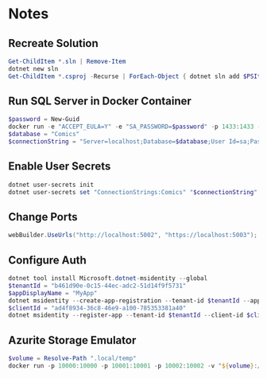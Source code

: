 # Notes

## Recreate Solution

```powershell
Get-ChildItem *.sln | Remove-Item
dotnet new sln
Get-ChildItem *.csproj -Recurse | ForEach-Object { dotnet sln add $PSItem }
```

## Run SQL Server in Docker Container

```powershell
$password = New-Guid
docker run -e "ACCEPT_EULA=Y" -e "SA_PASSWORD=$password" -p 1433:1433 -d mcr.microsoft.com/mssql/server:2019-latest
$database = "Comics"
$connectionString = "Server=localhost;Database=$database;User Id=sa;Password=$password;Trusted_Connection=False;Encrypt=False"
```

## Enable User Secrets

```powershell
dotnet user-secrets init
dotnet user-secrets set "ConnectionStrings:Comics" "$connectionString"
```

## Change Ports

```csharp
webBuilder.UseUrls("http://localhost:5002", "https://localhost:5003");
```

## Configure Auth

```powershell
dotnet tool install Microsoft.dotnet-msidentity --global
$tenantId = "b461d90e-0c15-44ec-adc2-51d14f9f5731"
$appDisplayName = "MyApp"
dotnet msidentity --create-app-registration --tenant-id $tenantId --app-display-name $appDisplayName
$clientId = "ad4f8934-36c8-46e9-a100-785353381a40"
dotnet msidentity --register-app --tenant-id $tenantId --client-id $clientId
```

## Azurite Storage Emulator

```powershell
$volume = Resolve-Path ".local/temp"
docker run -p 10000:10000 -p 10001:10001 -p 10002:10002 -v "${volume}:/data" mcr.microsoft.com/azure-storage/azurite
```
